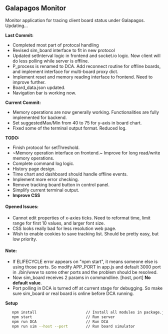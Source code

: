 ## Galapagos Monitor

Monitor application for tracing client board status under Galapagos. 
Updating...

**Last Commit:**
* Completed most part of protocal handling
* Revised sim_board interface to fit in new protocol
* Updated setInterval logic in frontend and socket.io logic. Now client will do less polling while server is offline.
* P_process is renamed to DCA. Add reconnect routine for offline boards, and implement interface for multi-board proxy dict.
* Implement reset and memory reading interface to frontend. Need to improve further.
* Board_data.json updated.
* Navigation bar is working now.

**Current Commit:**
* Memory operations are now generally working. Functionalities are fully implemented for backend.
* Set suggestedMax/Min from 40 to 75 for y-axis in board chart.
* Fixed some of the terminal output format. Reduced log.


**TODO:**
* Finish protocol for setThreshold.
* ~Memory operation interface on frontend.~ Improve for long read/write memory operations.
* Complete command log logic.
* History page design.
* Time chart and dashboard should handle offline events.
* Implement more error checking.
* Remove tracking board button in control panel.
* Simplify current terminal output.
* **Improve CSS**

#### Opened Issues:
* Cannot edit properties of x-axies ticks. Need to reformat time, limit range for first 10 values, and larger font size.
* CSS looks really bad for less resolution web page. 
* Wish to enable cookies to save tracking list. Should be pretty easy, but low priority.



#### Note:
* If ELIFECYCLE error appears on "npm start", it means someone else is using those ports. So modify APP_PORT in
app.js and default 3000 port in ./bin/www to some other ports and the problem should be resolved.
* Now sim_board receives 2 params in commandline. [host, port] **No default value**. 
* Port polling in DCA is turned off at current stage for debugging. So make sure sim_board or real board is online before DCA running.

**Setup**
``` bash
   npm install                      // Install all modules in package.json
   npm start                        // Run server
   npm run DCA                      // Run DCA
   npm run sim --host --port        // Run board simulator
```
